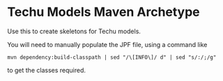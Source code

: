 Techu Models Maven Archetype
============================

Use this to create skeletons for Techu models.

You will need to manually populate the JPF file, using a command like

    mvn dependency:build-classpath | sed "/\[INFO\]/ d" | sed "s/:/;/g"

to get the classes required.